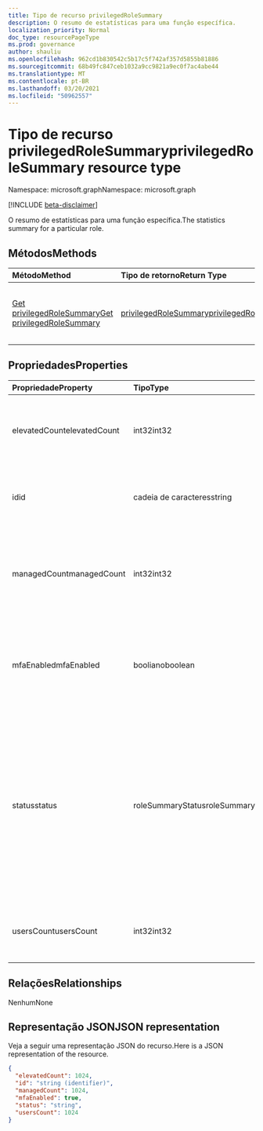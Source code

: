 ```yaml
---
title: Tipo de recurso privilegedRoleSummary
description: O resumo de estatísticas para uma função específica.
localization_priority: Normal
doc_type: resourcePageType
ms.prod: governance
author: shauliu
ms.openlocfilehash: 962cd1b830542c5b17c5f742af357d5855b81886
ms.sourcegitcommit: 68b49fc847ceb1032a9cc9821a9ec0f7ac4abe44
ms.translationtype: MT
ms.contentlocale: pt-BR
ms.lasthandoff: 03/20/2021
ms.locfileid: "50962557"
---
```

# <a name="privilegedrolesummary-resource-type"></a><span data-ttu-id="73f61-103">Tipo de recurso privilegedRoleSummary</span><span class="sxs-lookup"><span data-stu-id="73f61-103">privilegedRoleSummary resource type</span></span>

<span data-ttu-id="73f61-104">Namespace: microsoft.graph</span><span class="sxs-lookup"><span data-stu-id="73f61-104">Namespace: microsoft.graph</span></span>

[!INCLUDE [beta-disclaimer](../../includes/beta-disclaimer.md)]

<span data-ttu-id="73f61-105">O resumo de estatísticas para uma função específica.</span><span class="sxs-lookup"><span data-stu-id="73f61-105">The statistics summary for a particular role.</span></span>


## <a name="methods"></a><span data-ttu-id="73f61-106">Métodos</span><span class="sxs-lookup"><span data-stu-id="73f61-106">Methods</span></span>

| <span data-ttu-id="73f61-107">Método</span><span class="sxs-lookup"><span data-stu-id="73f61-107">Method</span></span>           | <span data-ttu-id="73f61-108">Tipo de retorno</span><span class="sxs-lookup"><span data-stu-id="73f61-108">Return Type</span></span>    |<span data-ttu-id="73f61-109">Descrição</span><span class="sxs-lookup"><span data-stu-id="73f61-109">Description</span></span>|
|:---------------|:--------|:----------|
|[<span data-ttu-id="73f61-110">Get privilegedRoleSummary</span><span class="sxs-lookup"><span data-stu-id="73f61-110">Get privilegedRoleSummary</span></span>](../api/privilegedrolesummary-get.md) | [<span data-ttu-id="73f61-111">privilegedRoleSummary</span><span class="sxs-lookup"><span data-stu-id="73f61-111">privilegedRoleSummary</span></span>](privilegedrolesummary.md) |<span data-ttu-id="73f61-112">Ler propriedades e relações do objeto privilegedRoleSummary.</span><span class="sxs-lookup"><span data-stu-id="73f61-112">Read properties and relationships of privilegedRoleSummary object.</span></span>|

## <a name="properties"></a><span data-ttu-id="73f61-113">Propriedades</span><span class="sxs-lookup"><span data-stu-id="73f61-113">Properties</span></span>
| <span data-ttu-id="73f61-114">Propriedade</span><span class="sxs-lookup"><span data-stu-id="73f61-114">Property</span></span>     | <span data-ttu-id="73f61-115">Tipo</span><span class="sxs-lookup"><span data-stu-id="73f61-115">Type</span></span>   |<span data-ttu-id="73f61-116">Descrição</span><span class="sxs-lookup"><span data-stu-id="73f61-116">Description</span></span>|
|:---------------|:--------|:----------|
|<span data-ttu-id="73f61-117">elevatedCount</span><span class="sxs-lookup"><span data-stu-id="73f61-117">elevatedCount</span></span>|<span data-ttu-id="73f61-118">int32</span><span class="sxs-lookup"><span data-stu-id="73f61-118">int32</span></span>|<span data-ttu-id="73f61-119">O número de usuários que têm a função atribuída e a função é ativada.</span><span class="sxs-lookup"><span data-stu-id="73f61-119">The number of users that have the role assigned and the role is activated.</span></span>|
|<span data-ttu-id="73f61-120">id</span><span class="sxs-lookup"><span data-stu-id="73f61-120">id</span></span>|<span data-ttu-id="73f61-121">cadeia de caracteres</span><span class="sxs-lookup"><span data-stu-id="73f61-121">string</span></span>| <span data-ttu-id="73f61-122">O identificador exclusivo da função.</span><span class="sxs-lookup"><span data-stu-id="73f61-122">The unique identifier for the role.</span></span> <span data-ttu-id="73f61-123">Somente leitura.</span><span class="sxs-lookup"><span data-stu-id="73f61-123">Read-only.</span></span>|
|<span data-ttu-id="73f61-124">managedCount</span><span class="sxs-lookup"><span data-stu-id="73f61-124">managedCount</span></span>|<span data-ttu-id="73f61-125">int32</span><span class="sxs-lookup"><span data-stu-id="73f61-125">int32</span></span>|<span data-ttu-id="73f61-126">O número de usuários que têm a função atribuída, mas a função é desativada.</span><span class="sxs-lookup"><span data-stu-id="73f61-126">The number of users that have the role assigned but the role is deactivated.</span></span>|
|<span data-ttu-id="73f61-127">mfaEnabled</span><span class="sxs-lookup"><span data-stu-id="73f61-127">mfaEnabled</span></span>|<span data-ttu-id="73f61-128">booliano</span><span class="sxs-lookup"><span data-stu-id="73f61-128">boolean</span></span>|<span data-ttu-id="73f61-129">`true` se a ativação de função exigir MFA.</span><span class="sxs-lookup"><span data-stu-id="73f61-129">`true` if the role activation requires MFA.</span></span> <span data-ttu-id="73f61-130">`false` se a ativação de função não exigir MFA.</span><span class="sxs-lookup"><span data-stu-id="73f61-130">`false` if the role activation doesn't require MFA.</span></span>|
|<span data-ttu-id="73f61-131">status</span><span class="sxs-lookup"><span data-stu-id="73f61-131">status</span></span>|<span data-ttu-id="73f61-132">roleSummaryStatus</span><span class="sxs-lookup"><span data-stu-id="73f61-132">roleSummaryStatus</span></span>| <span data-ttu-id="73f61-133">Os valores possíveis são: `ok` e `bad`.</span><span class="sxs-lookup"><span data-stu-id="73f61-133">Possible values are: `ok`, `bad`.</span></span> <span data-ttu-id="73f61-134">O valor depende da taxa de (managedCount /usersCount).</span><span class="sxs-lookup"><span data-stu-id="73f61-134">The value depends on the ratio of (managedCount / usersCount).</span></span> <span data-ttu-id="73f61-135">Se a taxa for menor que um limite predefinido, `ok` será retornado.</span><span class="sxs-lookup"><span data-stu-id="73f61-135">If the ratio is less than a predefined threshold, `ok` is returned.</span></span> <span data-ttu-id="73f61-136">Caso contrário, `bad` será retornado.</span><span class="sxs-lookup"><span data-stu-id="73f61-136">Otherwise, `bad` is returned.</span></span>|
|<span data-ttu-id="73f61-137">usersCount</span><span class="sxs-lookup"><span data-stu-id="73f61-137">usersCount</span></span>|<span data-ttu-id="73f61-138">int32</span><span class="sxs-lookup"><span data-stu-id="73f61-138">int32</span></span>|<span data-ttu-id="73f61-139">O número de usuários atribuídos à função.</span><span class="sxs-lookup"><span data-stu-id="73f61-139">The number of users that are assigned with the role.</span></span>|

## <a name="relationships"></a><span data-ttu-id="73f61-140">Relações</span><span class="sxs-lookup"><span data-stu-id="73f61-140">Relationships</span></span>
<span data-ttu-id="73f61-141">Nenhum</span><span class="sxs-lookup"><span data-stu-id="73f61-141">None</span></span>


## <a name="json-representation"></a><span data-ttu-id="73f61-142">Representação JSON</span><span class="sxs-lookup"><span data-stu-id="73f61-142">JSON representation</span></span>

<span data-ttu-id="73f61-143">Veja a seguir uma representação JSON do recurso.</span><span class="sxs-lookup"><span data-stu-id="73f61-143">Here is a JSON representation of the resource.</span></span>

<!-- {
  "blockType": "resource",
  "optionalProperties": [

  ],
  "@odata.type": "microsoft.graph.privilegedRoleSummary"
}-->

```json
{
  "elevatedCount": 1024,
  "id": "string (identifier)",
  "managedCount": 1024,
  "mfaEnabled": true,
  "status": "string",
  "usersCount": 1024
}

```

<!-- uuid: 8fcb5dbc-d5aa-4681-8e31-b001d5168d79
2015-10-25 14:57:30 UTC -->
<!--
{
  "type": "#page.annotation",
  "description": "privilegedRoleSummary resource",
  "keywords": "",
  "section": "documentation",
  "tocPath": "",
  "suppressions": []
}
-->


